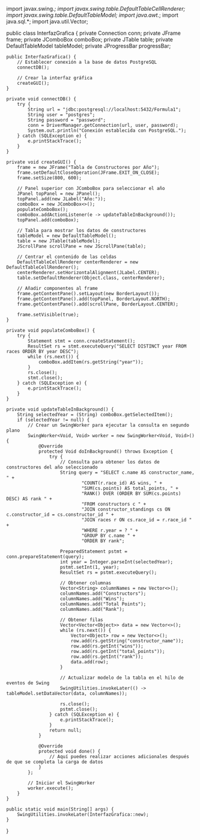 
import javax.swing.*;
import javax.swing.table.DefaultTableCellRenderer;
import javax.swing.table.DefaultTableModel;
import java.awt.*;
import java.sql.*;
import java.util.Vector;

public class InterfazGrafica {
    private Connection conn;
    private JFrame frame;
    private JComboBox<String> comboBox;
    private JTable table;
    private DefaultTableModel tableModel;
    private JProgressBar progressBar;

    public InterfazGrafica() {
        // Establecer conexión a la base de datos PostgreSQL
        connectDB();

        // Crear la interfaz gráfica
        createGUI();
    }

    private void connectDB() {
        try {
            String url = "jdbc:postgresql://localhost:5432/Formula1";
            String user = "postgres";
            String password = "password";
            conn = DriverManager.getConnection(url, user, password);
            System.out.println("Conexión establecida con PostgreSQL.");
        } catch (SQLException e) {
            e.printStackTrace();
        }
    }

    private void createGUI() {
        frame = new JFrame("Tabla de Constructores por Año");
        frame.setDefaultCloseOperation(JFrame.EXIT_ON_CLOSE);
        frame.setSize(800, 600);

        // Panel superior con JComboBox para seleccionar el año
        JPanel topPanel = new JPanel();
        topPanel.add(new JLabel("Año:"));
        comboBox = new JComboBox<>();
        populateComboBox();
        comboBox.addActionListener(e -> updateTableInBackground());
        topPanel.add(comboBox);

        // Tabla para mostrar los datos de constructores
        tableModel = new DefaultTableModel();
        table = new JTable(tableModel);
        JScrollPane scrollPane = new JScrollPane(table);

        // Centrar el contenido de las celdas
        DefaultTableCellRenderer centerRenderer = new DefaultTableCellRenderer();
        centerRenderer.setHorizontalAlignment(JLabel.CENTER);
        table.setDefaultRenderer(Object.class, centerRenderer);

        // Añadir componentes al frame
        frame.getContentPane().setLayout(new BorderLayout());
        frame.getContentPane().add(topPanel, BorderLayout.NORTH);
        frame.getContentPane().add(scrollPane, BorderLayout.CENTER);

        frame.setVisible(true);
    }

    private void populateComboBox() {
        try {
            Statement stmt = conn.createStatement();
            ResultSet rs = stmt.executeQuery("SELECT DISTINCT year FROM races ORDER BY year DESC");
            while (rs.next()) {
                comboBox.addItem(rs.getString("year"));
            }
            rs.close();
            stmt.close();
        } catch (SQLException e) {
            e.printStackTrace();
        }
    }

    private void updateTableInBackground() {
        String selectedYear = (String) comboBox.getSelectedItem();
        if (selectedYear != null) {
            // Crear un SwingWorker para ejecutar la consulta en segundo plano
            SwingWorker<Void, Void> worker = new SwingWorker<Void, Void>() {
                @Override
                protected Void doInBackground() throws Exception {
                    try {
                        // Consulta para obtener los datos de constructores del año seleccionado
                        String query = "SELECT c.name AS constructor_name, " +
                                "COUNT(r.race_id) AS wins, " +
                                "SUM(cs.points) AS total_points, " +
                                "RANK() OVER (ORDER BY SUM(cs.points) DESC) AS rank " +
                                "FROM constructors c " +
                                "JOIN constructor_standings cs ON c.constructor_id = cs.constructor_id " +
                                "JOIN races r ON cs.race_id = r.race_id " +
                                "WHERE r.year = ? " +
                                "GROUP BY c.name " +
                                "ORDER BY rank";

                        PreparedStatement pstmt = conn.prepareStatement(query);
                        int year = Integer.parseInt(selectedYear);
                        pstmt.setInt(1, year);
                        ResultSet rs = pstmt.executeQuery();

                        // Obtener columnas
                        Vector<String> columnNames = new Vector<>();
                        columnNames.add("Constructors");
                        columnNames.add("Wins");
                        columnNames.add("Total Points");
                        columnNames.add("Rank");

                        // Obtener filas
                        Vector<Vector<Object>> data = new Vector<>();
                        while (rs.next()) {
                            Vector<Object> row = new Vector<>();
                            row.add(rs.getString("constructor_name"));
                            row.add(rs.getInt("wins"));
                            row.add(rs.getInt("total_points"));
                            row.add(rs.getInt("rank"));
                            data.add(row);
                        }

                        // Actualizar modelo de la tabla en el hilo de eventos de Swing
                        SwingUtilities.invokeLater(() -> tableModel.setDataVector(data, columnNames));

                        rs.close();
                        pstmt.close();
                    } catch (SQLException e) {
                        e.printStackTrace();
                    }
                    return null;
                }

                @Override
                protected void done() {
                    // Aquí puedes realizar acciones adicionales después de que se completa la carga de datos
                }
            };

            // Iniciar el SwingWorker
            worker.execute();
        }
    }

    public static void main(String[] args) {
        SwingUtilities.invokeLater(InterfazGrafica::new);
    }
}




